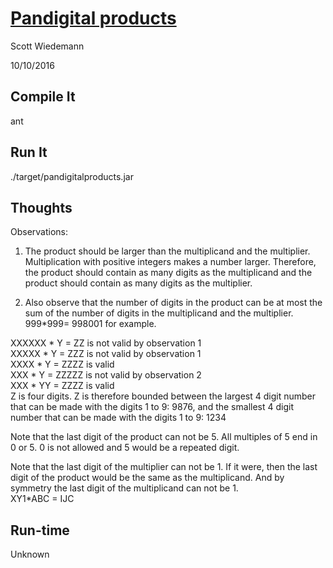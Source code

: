 [Pandigital products](http://projecteuler.net/problem=32)
====================
Scott Wiedemann

10/10/2016

Compile It
----------
ant


Run It
------
./target/pandigitalproducts.jar

Thoughts
--------

Observations:  
1) The product should be larger than the multiplicand and the multiplier.  Multiplication with positive integers makes a number larger.  Therefore, the product should contain as many digits as the multiplicand and the product should contain as many digits as the multiplier.  

2) Also observe that the number of digits in the product can be at most the sum of the number of digits in the multiplicand and the multiplier. 999*999= 998001 for example.  

XXXXXX * Y = ZZ is not valid by observation 1  
XXXXX * Y = ZZZ is not valid by observation 1  
XXXX * Y = ZZZZ is valid  
XXX * Y = ZZZZZ is not valid by observation 2  
XXX * YY = ZZZZ is valid  
Z is four digits. Z is therefore bounded between the largest 4 digit number that can be made with the digits 1 to 9: 9876, and the smallest 4 digit number that can be made with the digits 1 to 9: 1234

Note that the last digit of the product can not be 5.  All multiples of 5 end in 0 or 5.  0 is not allowed and 5 would be a repeated digit.

Note that the last digit of the multiplier can not be 1.  If it were, then the last digit of the product would be the same as the multiplicand.  And by symmetry the last digit of the multiplicand can not be 1.  
XY1*ABC = IJC  

Run-time
--------
Unknown

